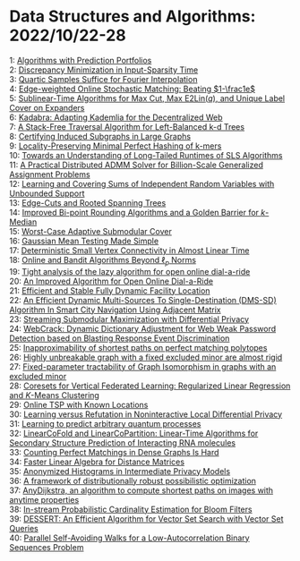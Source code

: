 # Data Structures and Algorithms: 2022/10/22-28  
1: [Algorithms with Prediction Portfolios](https://doi.org/10.48550/arXiv.2210.12438)  
2: [Discrepancy Minimization in Input-Sparsity Time](https://doi.org/10.48550/arXiv.2210.12468)  
3: [Quartic Samples Suffice for Fourier Interpolation](https://doi.org/10.48550/arXiv.2210.12495)  
4: [Edge-weighted Online Stochastic Matching: Beating $1-\frac1e$](https://doi.org/10.48550/arXiv.2210.12543)  
5: [Sublinear-Time Algorithms for Max Cut, Max E2Lin$(q)$, and Unique Label  Cover on Expanders](https://doi.org/10.48550/arXiv.2210.12601)  
6: [Kadabra: Adapting Kademlia for the Decentralized Web](https://doi.org/10.48550/arXiv.2210.12858)  
7: [A Stack-Free Traversal Algorithm for Left-Balanced k-d Trees](https://doi.org/10.48550/arXiv.2210.12859)  
8: [Certifying Induced Subgraphs in Large Graphs](https://doi.org/10.48550/arXiv.2210.13057)  
9: [Locality-Preserving Minimal Perfect Hashing of k-mers](https://doi.org/10.48550/arXiv.2210.13097)  
10: [Towards an Understanding of Long-Tailed Runtimes of SLS Algorithms](https://doi.org/10.48550/arXiv.2210.13159)  
11: [A Practical Distributed ADMM Solver for Billion-Scale Generalized  Assignment Problems](https://doi.org/10.48550/arXiv.2210.16986)  
12: [Learning and Covering Sums of Independent Random Variables with  Unbounded Support](https://doi.org/10.48550/arXiv.2210.13313)  
13: [Edge-Cuts and Rooted Spanning Trees](https://doi.org/10.48550/arXiv.2210.13320)  
14: [Improved Bi-point Rounding Algorithms and a Golden Barrier for  $k$-Median](https://doi.org/10.48550/arXiv.2210.13395)  
15: [Worst-Case Adaptive Submodular Cover](https://doi.org/10.48550/arXiv.2210.13694)  
16: [Gaussian Mean Testing Made Simple](https://doi.org/10.48550/arXiv.2210.13706)  
17: [Deterministic Small Vertex Connectivity in Almost Linear Time](https://doi.org/10.48550/arXiv.2210.13739)  
18: [Online and Bandit Algorithms Beyond $\ell_p$ Norms](https://doi.org/10.48550/arXiv.2210.13755)  
19: [Tight analysis of the lazy algorithm for open online dial-a-ride](https://doi.org/10.48550/arXiv.2210.13850)  
20: [An Improved Algorithm for Open Online Dial-a-Ride](https://doi.org/10.48550/arXiv.2210.13854)  
21: [Efficient and Stable Fully Dynamic Facility Location](https://doi.org/10.48550/arXiv.2210.13880)  
22: [An Efficient Dynamic Multi-Sources To Single-Destination (DMS-SD)  Algorithm In Smart City Navigation Using Adjacent Matrix](https://doi.org/10.48550/arXiv.2210.14869)  
23: [Streaming Submodular Maximization with Differential Privacy](https://doi.org/10.48550/arXiv.2210.14315)  
24: [WebCrack: Dynamic Dictionary Adjustment for Web Weak Password Detection  based on Blasting Response Event Discrimination](https://doi.org/10.48550/arXiv.2210.14582)  
25: [Inapproximability of shortest paths on perfect matching polytopes](https://doi.org/10.48550/arXiv.2210.14608)  
26: [Highly unbreakable graph with a fixed excluded minor are almost rigid](https://doi.org/10.48550/arXiv.2210.14629)  
27: [Fixed-parameter tractability of Graph Isomorphism in graphs with an  excluded minor](https://doi.org/10.48550/arXiv.2210.14638)  
28: [Coresets for Vertical Federated Learning: Regularized Linear Regression  and $K$-Means Clustering](https://doi.org/10.48550/arXiv.2210.14664)  
29: [Online TSP with Known Locations](https://doi.org/10.48550/arXiv.2210.14722)  
30: [Learning versus Refutation in Noninteractive Local Differential Privacy](https://doi.org/10.48550/arXiv.2210.15439)  
31: [Learning to predict arbitrary quantum processes](https://doi.org/10.48550/arXiv.2210.14894)  
32: [LinearCoFold and LinearCoPartition: Linear-Time Algorithms for Secondary  Structure Prediction of Interacting RNA molecules](https://doi.org/10.48550/arXiv.2210.14982)  
33: [Counting Perfect Matchings in Dense Graphs Is Hard](https://doi.org/10.48550/arXiv.2210.15014)  
34: [Faster Linear Algebra for Distance Matrices](https://doi.org/10.48550/arXiv.2210.15114)  
35: [Anonymized Histograms in Intermediate Privacy Models](https://doi.org/10.48550/arXiv.2210.15178)  
36: [A framework of distributionally robust possibilistic optimization](https://doi.org/10.48550/arXiv.2210.15193)  
37: [AnyDijkstra, an algorithm to compute shortest paths on images with  anytime properties](https://doi.org/10.48550/arXiv.2210.15421)  
38: [In-stream Probabilistic Cardinality Estimation for Bloom Filters](https://doi.org/10.48550/arXiv.2210.15630)  
39: [DESSERT: An Efficient Algorithm for Vector Set Search with Vector Set  Queries](https://doi.org/10.48550/arXiv.2210.15748)  
40: [Parallel Self-Avoiding Walks for a Low-Autocorrelation Binary Sequences  Problem](https://doi.org/10.48550/arXiv.2210.15962)  